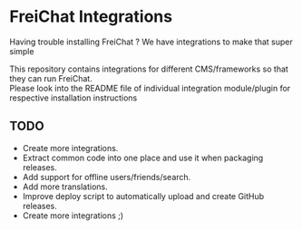 # FreiChat Integrations
Having trouble installing FreiChat ? We have integrations to make that super simple


This repository contains integrations for different CMS/frameworks so that they can run FreiChat.  
Please look into the README file of individual integration module/plugin for respective installation instructions

## TODO

 - Create more integrations.
 - Extract common code into one place and use it when packaging releases.
 - Add support for offline users/friends/search.
 - Add more translations.
 - Improve deploy script to automatically upload and create GitHub releases.
 - Create more integrations ;)
